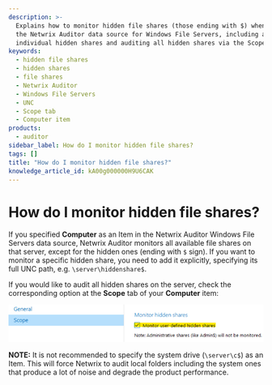 ```yaml
---
description: >-
  Explains how to monitor hidden file shares (those ending with $) when using
  the Netwrix Auditor data source for Windows File Servers, including adding
  individual hidden shares and auditing all hidden shares via the Scope tab.
keywords:
  - hidden file shares
  - hidden shares
  - file shares
  - Netwrix Auditor
  - Windows File Servers
  - UNC
  - Scope tab
  - Computer item
products:
  - auditor
sidebar_label: How do I monitor hidden file shares?
tags: []
title: "How do I monitor hidden file shares?"
knowledge_article_id: kA00g000000H9U6CAK
---
```


# How do I monitor hidden file shares?

If you specified **Computer** as an Item in the Netwrix Auditor Windows File Servers data source, Netwrix Auditor monitors all available file shares on that server, except for the hidden ones (ending with `$` sign). If you want to monitor a specific hidden share, you need to add it explicitly, specifying its full UNC path, e.g. `\server\hiddenshare$`.

If you would like to audit all hidden shares on the server, check the corresponding option at the **Scope** tab of your **Computer** item:

![image.png](images/ka04u000000HcNr_0EM4u000007qtQ1.png)

**NOTE:** It is not recommended to specify the system drive (`\server\c$`) as an Item. This will force Netwrix to audit local folders including the system ones that produce a lot of noise and degrade the product performance.
